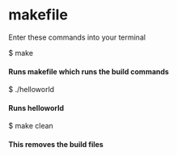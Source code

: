 # makefile

Enter these commands into your terminal

$ make
#### Runs makefile which runs the build commands

$ ./helloworld
#### Runs helloworld

$ make clean
#### This removes the build files
